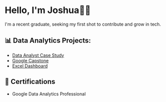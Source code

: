 # Hello, I'm Joshua👋🏽
I'm a recent graduate, seeking my first shot to contribute and grow in tech.

## 📊 Data Analytics Projects:
- [Data Analyst Case Study](https://github.com/JoshuaYerdon/DA-Case-Study)
- [Google Capstone](https://github.com/JoshuaYerdon/Google_Capstone)
- [Excel Dashboard](https://github.com/JoshuaYerdon/Excel-Dashboard)

## 📜 Certifications
- Google Data Analytics Professional 
